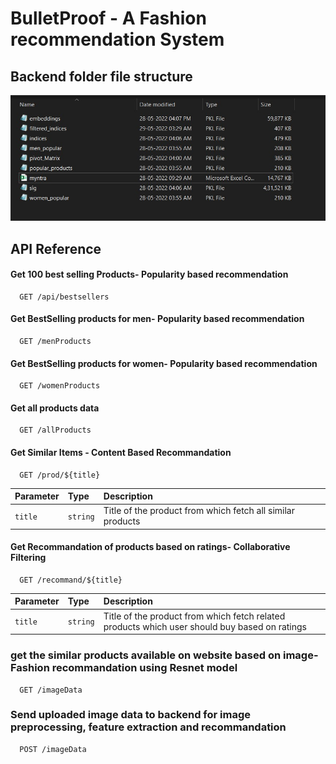 # BulletProof - A Fashion recommendation System

## Backend folder file structure
![Alt text](<Backend Folder file structure.jpg>)

## API Reference

#### Get 100 best selling Products- Popularity based recommendation

```
  GET /api/bestsellers
```

#### Get BestSelling products for men- Popularity based recommendation

```
  GET /menProducts
```

#### Get BestSelling products for women- Popularity based recommendation

```
  GET /womenProducts
```

#### Get all products data

```
  GET /allProducts
```

#### Get Similar Items - Content Based Recommandation

```
  GET /prod/${title}
```

| Parameter | Type     | Description                       |
| :-------- | :------- | :-------------------------------- |
| `title`      | `string` | Title of the product from which fetch all similar products


#### Get Recommandation of products based on ratings- Collaborative Filtering

```
  GET /recommand/${title}
```

| Parameter | Type     | Description                       |
| :-------- | :------- | :-------------------------------- |
| `title`      | `string` | Title of the product from which fetch related products which user should buy based on ratings


### get the similar products available on website based on image- Fashion recommandation using Resnet model

```
  GET /imageData
```

### Send uploaded image data to backend for image preprocessing, feature extraction and recommandation

```
  POST /imageData
```
